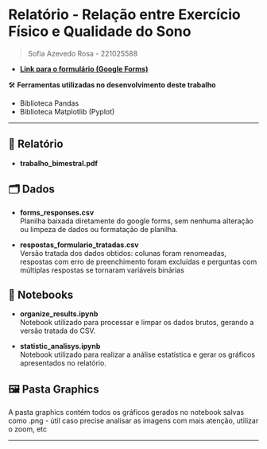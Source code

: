 # Relatório - Relação entre Exercício Físico e Qualidade do Sono
> Sofia Azevedo Rosa - 221025588

* [**Link para o formulário (Google Forms)**](https://forms.gle/ZcVkBeU8HYdQc6fB8)

🛠️ **Ferramentas utilizadas no desenvolvimento deste trabalho**

* Biblioteca Pandas
* Biblioteca Matplotlib (Pyplot)


---

## 📄 Relatório

- **trabalho_bimestral.pdf**  

## 🗂️ Dados

- **forms_responses.csv**  
  Planilha baixada diretamente do google forms, sem nenhuma alteração ou limpeza de dados ou formatação de planilha.

- **respostas_formulario_tratadas.csv**  
  Versão tratada dos dados obtidos: colunas foram renomeadas, respostas com erro de preenchimento foram excluídas e perguntas com múltiplas respostas se tornaram variáveis binárias

## 📒 Notebooks

- **organize_results.ipynb**  
  Notebook utilizado para processar e limpar os dados brutos, gerando a versão tratada do CSV.

- **statistic_analisys.ipynb**  
  Notebook utilizado para realizar a análise estatística e gerar os gráficos apresentados no relatório.


## 🖼️ Pasta Graphics
A pasta graphics contém todos os gráficos gerados no notebook salvas como .png - útil caso precise analisar as imagens com mais atenção, utilizar o zoom, etc

---

